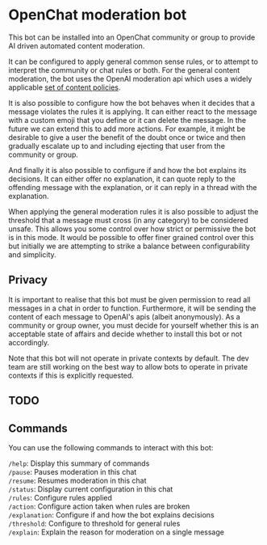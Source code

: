 # OpenChat moderation bot

This bot can be installed into an OpenChat community or group to provide AI driven automated content moderation.

It can be configured to apply general common sense rules, or to attempt to interpret the community or chat rules or both. For the general content moderation, the bot uses the OpenAI moderation api which uses a widely applicable [set of content policies](https://platform.openai.com/docs/guides/moderation#content-classifications).

It is also possible to configure how the bot behaves when it decides that a message violates the rules it is applying. It can either react to the message with a custom emoji that you define or it can delete the message. In the future we can extend this to add more actions. For example, it might be desirable to give a user the benefit of the doubt once or twice and then gradually escalate up to and including ejecting that user from the community or group.

And finally it is also possible to configure if and how the bot explains its decisions. It can either offer no explanation, it can quote reply to the offending message with the explanation, or it can reply in a thread with the explanation.

When applying the general moderation rules it is also possible to adjust the threshold that a message must cross (in any category) to be considered unsafe. This allows you some control over how strict or permissive the bot is in this mode. It would be possible to offer finer grained control over this but initially we are attempting to strike a balance between configurability and simplicity.

## Privacy

It is important to realise that this bot must be given permission to read all messages in a chat in order to function. Furthermore, it will be sending the content of each message to OpenAI's apis (albeit anonymously). As a community or group owner, you must decide for yourself whether this is an acceptable state of affairs and decide whether to install this bot or not accordingly.

Note that this bot will not operate in private contexts by default. The dev team are still working on the best way to allow bots to operate in private contexts if this is explicitly requested.

## TODO

## Commands

You can use the following commands to interact with this bot:

`/help`: Display this summary of commands  
`/pause`: Pauses moderation in this chat  
`/resume`: Resumes moderation in this chat  
`/status`: Display current configuration in this chat  
`/rules`: Configure rules applied  
`/action`: Configure action taken when rules are broken  
`/explanation`: Configure if and how the bot explains decisions  
`/threshold`: Configure to threshold for general rules  
`/explain`: Explain the reason for moderation on a single message
